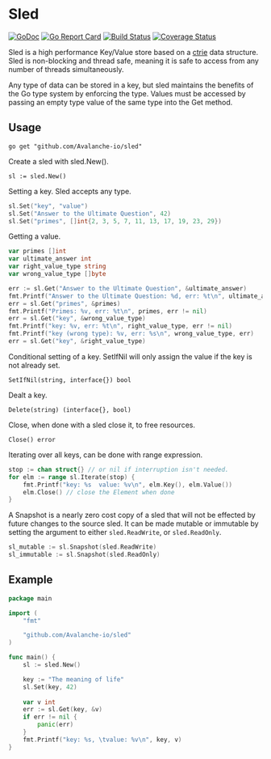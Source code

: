 # Sled 
[![GoDoc](https://godoc.org/github.com/Avalanche-io/sled?status.svg)](https://godoc.org/github.com/Avalanche-io/sled)
[![Go Report Card](https://goreportcard.com/badge/github.com/Avalanche-io/sled)](https://goreportcard.com/report/github.com/Avalanche-io/sled)
[![Build Status](https://travis-ci.org/Avalanche-io/sled.svg)](https://travis-ci.org/Avalanche-io/sled)
[![Coverage Status](https://coveralls.io/repos/github/Avalanche-io/sled/badge.svg)](https://coveralls.io/github/Avalanche-io/sled)

Sled is a high performance Key/Value store based on a [ctrie][1] data structure.  Sled is non-blocking and thread safe, meaning it is safe to access from any number of threads simultaneously.

Any type of data can be stored in a key, but sled maintains the benefits of the Go type system by enforcing the type. Values must be accessed by passing an empty type value of the same type into the Get method.

[1]: ctries_paper.pdf

## Usage

`go get "github.com/Avalanche-io/sled"`

Create a sled with sled.New().

`sl := sled.New()`

Setting a key. Sled accepts any type.

```go
sl.Set("key", "value")
sl.Set("Answer to the Ultimate Question", 42)
sl.Set("primes", []int{2, 3, 5, 7, 11, 13, 17, 19, 23, 29})
```

Getting a value. 

```go
var primes []int
var ultimate_answer int
var right_value_type string
var wrong_value_type []byte

err := sl.Get("Answer to the Ultimate Question", &ultimate_answer)
fmt.Printf("Answer to the Ultimate Question: %d, err: %t\n", ultimate_answer, err != nil)
err = sl.Get("primes", &primes)
fmt.Printf("Primes: %v, err: %t\n", primes, err != nil)
err = sl.Get("key", &wrong_value_type)
fmt.Printf("key: %v, err: %t\n", right_value_type, err != nil)
fmt.Printf("key (wrong type): %v, err: %s\n", wrong_value_type, err)
err = sl.Get("key", &right_value_type)
```

Conditional setting of a key.  SetIfNil will only assign the value if the key is not already set.

`SetIfNil(string, interface{}) bool`

Dealt a key.

`Delete(string) (interface{}, bool)`

Close, when done with a sled close it, to free resources.

`Close() error`

Iterating over all keys, can be done with range expression.

```go
stop := chan struct{} // or nil if interruption isn't needed.
for elm := range sl.Iterate(stop) {
    fmt.Printf("key: %s  value: %v\n", elm.Key(), elm.Value())
    elm.Close() // close the Element when done 
}
```

A Snapshot is a nearly zero cost copy of a sled that will not be effected by future changes to the source sled. It can be made mutable or immutable by setting the argument to either `sled.ReadWrite`, or `sled.ReadOnly`.

```go
sl_mutable := sl.Snapshot(sled.ReadWrite)
sl_immutable := sl.Snapshot(sled.ReadOnly)
```

## Example

```go
package main

import (
    "fmt"

    "github.com/Avalanche-io/sled"
)

func main() {
    sl := sled.New()

    key := "The meaning of life"
    sl.Set(key, 42)
    
    var v int
    err := sl.Get(key, &v)
    if err != nil {
        panic(err)
    }
    fmt.Printf("key: %s, \tvalue: %v\n", key, v)
}
```